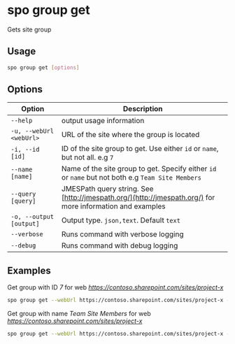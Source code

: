 # spo group get

Gets site group

## Usage

```sh
spo group get [options]
```

## Options

Option|Description
------|-----------
`--help`|output usage information
`-u, --webUrl <webUrl>`|URL of the site where the group is located
`-i, --id [id]`|ID of the site group to get. Use either `id` or `name`, but not all. e.g `7`
`--name [name]`|Name of the site group to get. Specify either `id` or `name` but not both e.g `Team Site Members`
`--query [query]`|JMESPath query string. See [http://jmespath.org/](http://jmespath.org/) for more information and examples
`-o, --output [output]`|Output type. `json,text`. Default `text`
`--verbose`|Runs command with verbose logging
`--debug`|Runs command with debug logging

## Examples

Get group with ID _7_ for web _https://contoso.sharepoint.com/sites/project-x_

```sh
spo group get --webUrl https://contoso.sharepoint.com/sites/project-x --id 7
```

Get group with name _Team Site Members_ for web _https://contoso.sharepoint.com/sites/project-x_

```sh
spo group get --webUrl https://contoso.sharepoint.com/sites/project-x --name "Team Site Members"
```
